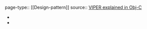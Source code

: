 page-type:: [[Design-pattern]]
source:: [VIPER explained in Obj-C](https://www.objc.io/issues/13-architecture/viper/)

-
-
